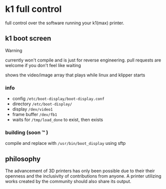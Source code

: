 # k1 full control 

full control over the software running your k1(max) printer.

## k1 boot screen

> [!WARNING]
> currently won't compile and is just for reverse engineering. pull requests are welcome if you don't feel like waiting

shows the video/image array that plays while linux and klipper starts

### info
- config `/etc/boot-display/boot-display.conf`
- directory `/etc/boot-display/`
- display `/dev/video1`
- frame buffer `/dev/fb1`
- waits for `/tmp/load_done` to exist, then exists
  
### building (soon :tm: )

compile and replace with `/usr/bin/boot_display` using sftp


## philosophy 

The advancement of 3D printers has only been possible due to their their openness and the inclusivity of contributions from anyone. A printer utilizing works created by the community should also share its output.
